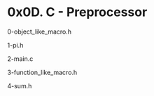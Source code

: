 # 0x0D. C - Preprocessor

0-object_like_macro.h

1-pi.h

2-main.c

3-function_like_macro.h

4-sum.h
